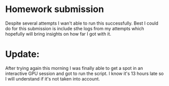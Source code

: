 # Homework submission
Despite several attempts I wan't able to run this successfully. Best I could do for this submission is include sthe logs from my attempts which hopefully will bring insights on how far I got with it.  

# Update:

After trying again this morning I was finally able to get a spot in an interactive GPU session and got to run the script. I know it's 13 hours late so I will understand if it's not taken into account. 
